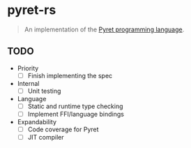 # pyret-rs

> An implementation of the [Pyret programming language](https://www.pyret.org).

## TODO

- Priority
  - [ ] Finish implementing the spec
- Internal
  - [ ] Unit testing
- Language
  - [ ] Static and runtime type checking
  - [ ] Implement FFI/language bindings
- Expandability
  - [ ] Code coverage for Pyret
  - [ ] JIT compiler
